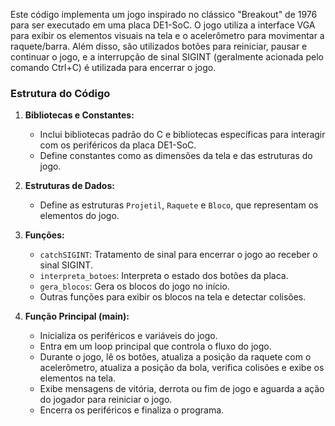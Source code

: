 Este código implementa um jogo inspirado no clássico "Breakout" de 1976 para ser executado em uma placa DE1-SoC. O jogo utiliza a interface VGA para exibir os elementos visuais na tela e o acelerômetro para movimentar a raquete/barra. Além disso, são utilizados botões para reiniciar, pausar e continuar o jogo, e a interrupção de sinal SIGINT (geralmente acionada pelo comando Ctrl+C) é utilizada para encerrar o jogo.

### Estrutura do Código

1. **Bibliotecas e Constantes:**
   - Inclui bibliotecas padrão do C e bibliotecas específicas para interagir com os periféricos da placa DE1-SoC.
   - Define constantes como as dimensões da tela e das estruturas do jogo.

2. **Estruturas de Dados:**
   - Define as estruturas `Projetil`, `Raquete` e `Bloco`, que representam os elementos do jogo.

3. **Funções:**
   - `catchSIGINT`: Tratamento de sinal para encerrar o jogo ao receber o sinal SIGINT.
   - `interpreta_botoes`: Interpreta o estado dos botões da placa.
   - `gera_blocos`: Gera os blocos do jogo no início.
   - Outras funções para exibir os blocos na tela e detectar colisões.

4. **Função Principal (main):**
   - Inicializa os periféricos e variáveis do jogo.
   - Entra em um loop principal que controla o fluxo do jogo.
   - Durante o jogo, lê os botões, atualiza a posição da raquete com o acelerômetro, atualiza a posição da bola, verifica colisões e exibe os elementos na tela.
   - Exibe mensagens de vitória, derrota ou fim de jogo e aguarda a ação do jogador para reiniciar o jogo.
   - Encerra os periféricos e finaliza o programa.
